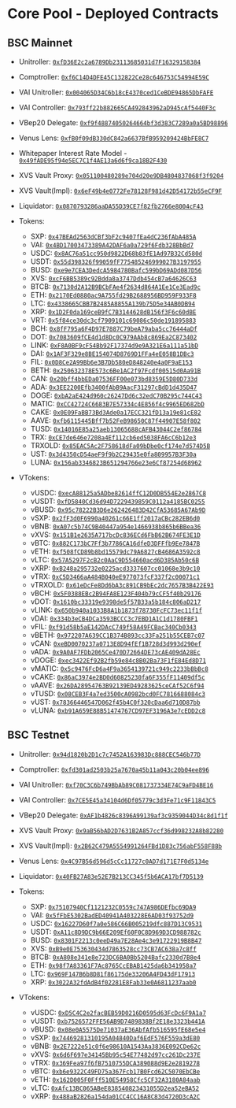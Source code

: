 # Core Pool - Deployed Contracts

## BSC Mainnet
- Unitroller: [`0xfD36E2c2a6789Db23113685031d7F16329158384`](https://bscscan.com/address/0xfD36E2c2a6789Db23113685031d7F16329158384)
- Comptroller: [`0xf6C14D4DFE45C132822Ce28c646753C54994E59C`](https://bscscan.com/address/0xf6C14D4DFE45C132822Ce28c646753C54994E59C)
- VAI Unitroller: [`0x004065D34C6b18cE4370ced1CeBDE94865DbFAFE`](https://bscscan.com/address/0x004065D34C6b18cE4370ced1CeBDE94865DbFAFE)
- VAI Controller: [`0x793ff22b882665CA492843962aD945cAf5440F3c`](https://bscscan.com/address/0x793ff22b882665CA492843962aD945cAf5440F3c)
- VBep20 Delegate: [`0xf9f48874050264664bf3d383C7289a0a5BD98896`](https://bscscan.com/address/0xf9f48874050264664bf3d383C7289a0a5BD98896)
- Venus Lens: [`0xfB0f09dB330dC842a6637BfB959209424BbFE8C7`](https://bscscan.com/address/0xfB0f09dB330dC842a6637BfB959209424BbFE8C7)
- Whitepaper Interest Rate Model - [`0x49fADE95f94e5EC7C1f4AE13a6d6f9ca18B2F430`](https://bscscan.com/address/0x49fADE95f94e5EC7C1f4AE13a6d6f9ca18B2F430)
- XVS Vault Proxy: [`0x051100480289e704d20e9DB4804837068f3f9204`](https://bscscan.com/address/0x051100480289e704d20e9DB4804837068f3f9204)
- XVS Vault(Impl): [`0x6eF49b4e0772Fe78128F981d42D54172b55eCF9F`](https://bscscan.com/address/0x6eF49b4e0772Fe78128F981d42D54172b55eCF9F)
- Liquidator: [`0x0870793286aaDA55D39CE7f82fb2766e8004cF43`](https://bscscan.com/address/0x0870793286aaDA55D39CE7f82fb2766e8004cF43)
- Tokens:
  - SXP: [`0x47BEAd2563dCBf3bF2c9407fEa4dC236fAbA485A`](https://bscscan.com/address/0x47BEAd2563dCBf3bF2c9407fEa4dC236fAbA)
  - VAI: [`0x4BD17003473389A42DAF6a0a729f6Fdb328BbBd7`](https://bscscan.com/address/0x4BD17003473389A42DAF6a0a729f6Fdb328BbBd7)
  - USDC: [`0x8AC76a51cc950d9822D68b83fE1Ad97B32Cd580d`](https://bscscan.com/address/0x8AC76a51cc950d9822D68b83fE1Ad97B32Cd580d)
  - USDT: [`0x55d398326f99059fF775485246999027B3197955`](https://bscscan.com/address/0x55d398326f99059fF775485246999027B3197955)
  - BUSD: [`0xe9e7CEA3DedcA5984780Bafc599bD69ADd087D56`](https://bscscan.com/address/0xe9e7CEA3DedcA5984780Bafc599bD69ADd087D56)
  - XVS: [`0xcF6BB5389c92Bdda8a3747Ddb454cB7a64626C63`](https://bscscan.com/address/0xcF6BB5389c92Bdda8a3747Ddb454cB7a64626C63)
  - BTCB: [`0x7130d2A12B9BCbFAe4f2634d864A1Ee1Ce3Ead9c`](https://bscscan.com/address/0x7130d2A12B9BCbFAe4f2634d864A1Ee1Ce3Ead9c)
  - ETH: [`0x2170Ed0880ac9A755fd29B2688956BD959F933F8`](https://bscscan.com/address/0x2170Ed0880ac9A755fd29B2688956BD959F933F8)
  - LTC: [`0x4338665CBB7B2485A8855A139b75D5e34AB0DB94`](https://bscscan.com/address/0x4338665CBB7B2485A8855A139b75D5e34AB0DB94)
  - XRP: [`0x1D2F0da169ceB9fC7B3144628dB156f3F6c60dBE`](https://bscscan.com/address/0x1D2F0da169ceB9fC7B3144628dB156f3F6c60dBE)
  - VRT: [`0x5f84ce30dc3cf7909101c69086c50de191895883`](https://bscscan.com/address/0x5f84ce30dc3cf7909101c69086c50de191895883)
  - BCH: [`0x8fF795a6F4D97E7887C79beA79aba5cc76444aDf`](https://bscscan.com/address/0x8fF795a6F4D97E7887C79beA79aba5cc76444aDf)
  - DOT: [`0x7083609fCE4d1d8Dc0C979AAb8c869Ea2C873402`](https://bscscan.com/address/0x7083609fCE4d1d8Dc0C979AAb8c869Ea2C873402)
  - LINK: [`0xF8A0BF9cF54Bb92F17374d9e9A321E6a111a51bD`](https://bscscan.com/address/0xF8A0BF9cF54Bb92F17374d9e9A321E6a111a51bD)
  - DAI: [`0x1AF3F329e8BE154074D8769D1FFa4eE058B1DBc3`](https://bscscan.com/address/0x1AF3F329e8BE154074D8769D1FFa4eE058B1DBc3)
  - FIL: [`0x0D8Ce2A99Bb6e3B7Db580eD848240e4a0F9aE153`](https://bscscan.com/address/0x0D8Ce2A99Bb6e3B7Db580eD848240e4a0F9aE153)
  - BETH: [`0x250632378E573c6Be1AC2f97Fcdf00515d0Aa91B`](https://bscscan.com/address/0x250632378E573c6Be1AC2f97Fcdf00515d0Aa91B)
  - CAN: [`0x20bff4bbEDa07536FF00e073bd8359E5D80D733d`](https://bscscan.com/address/0x20bff4bbEDa07536FF00e073bd8359E5D80D733d)
  - ADA: [`0x3EE2200Efb3400fAbB9AacF31297cBdD1d435D47`](https://bscscan.com/address/0x3EE2200Efb3400fAbB9AacF31297cBdD1d435D47)
  - DOGE: [`0xbA2aE424d960c26247Dd6c32edC70B295c744C43`](https://bscscan.com/address/0xbA2aE424d960c26247Dd6c32edC70B295c744C43)
  - MATIC: [`0xCC42724C6683B7E57334c4E856f4c9965ED682bD`](https://bscscan.com/address/0xCC42724C6683B7E57334c4E856f4c9965ED682bD)
  - CAKE: [`0x0E09FaBB73Bd3Ade0a17ECC321fD13a19e81cE82`](https://bscscan.com/address/0x0E09FaBB73Bd3Ade0a17ECC321fD13a19e81cE82)
  - AAVE: [`0xfb6115445Bff7b52FeB98650C87f44907E58f802`](https://bscscan.com/address/0xfb6115445Bff7b52FeB98650C87f44907E58f802)
  - TUSD: [`0x14016E85a25aeb13065688cAFB43044C2ef86784`](https://bscscan.com/address/0x14016E85a25aeb13065688cAFB43044C2ef86784)
  - TRX: [`0xCE7de646e7208a4Ef112cb6ed5038FA6cC6b12e3`](https://bscscan.com/address/0xCE7de646e7208a4Ef112cb6ed5038FA6cC6b12e3)
  - TRXOLD: [`0x85EAC5Ac2F758618dFa09bDbe0cf174e7d574D5B`](https://bscscan.com/address/0x85EAC5Ac2F758618dFa09bDbe0cf174e7d574D5B)
  - UST: [`0x3d4350cD54aeF9f9b2C29435e0fa809957B3F30a`](https://bscscan.com/address/0x3d4350cD54aeF9f9b2C29435e0fa809957B3F30a)
  - LUNA: [`0x156ab3346823B651294766e23e6Cf87254d68962`](https://bscscan.com/address/0x156ab3346823B651294766e23e6Cf87254d68962)


- VTokens:
  - vUSDC: [`0xecA88125a5ADbe82614ffC12D0DB554E2e2867C8`](https://bscscan.com/address/0xecA88125a5ADbe82614ffC12D0DB554E2e2867C8)
  - vUSDT: [`0xfD5840Cd36d94D7229439859C0112a4185BC0255`](https://bscscan.com/address/0xfD5840Cd36d94D7229439859C0112a4185BC0255)
  - vBUSD: [`0x95c78222B3D6e262426483D42CfA53685A67Ab9D`](https://bscscan.com/address/0x95c78222B3D6e262426483D42CfA53685A67Ab9D)
  - vSXP: [`0x2fF3d0F6990a40261c66E1ff2017aCBc282EB6d0`](https://bscscan.com/address/0x2fF3d0F6990a40261c66E1ff2017aCBc282EB6d0)
  - vBNB: [`0xA07c5b74C9B40447a954e1466938b865b6BBea36`](https://bscscan.com/address/0xA07c5b74C9B40447a954e1466938b865b6BBea36)
  - vXVS: [`0x151B1e2635A717bcDc836ECd6FbB62B674FE3E1D`](https://bscscan.com/address/0x151B1e2635A717bcDc836ECd6FbB62B674FE3E1D)
  - vBTC: [`0x882C173bC7Ff3b7786CA16dfeD3DFFfb9Ee7847B`](https://bscscan.com/address/0x882C173bC7Ff3b7786CA16DfeD3DFFfb9Ee7847B)
  - vETH: [`0xf508fCD89b8bd15579dc79A6827cB4686A3592c8`](https://bscscan.com/address/0xf508fCD89b8bd15579dc79A6827cB4686A3592c8)
  - vLTC: [`0x57A5297F2cB2c0AaC9D554660acd6D385Ab50c6B`](https://bscscan.com/address/0x57A5297F2cB2c0AaC9D554660acd6D385Ab50c6B)
  - vXRP: [`0xB248a295732e0225acd3337607cc01068e3b9c10`](https://bscscan.com/address/0xB248a295732e0225acd3337607cc01068e3b9c10)
  - vTRX: [`0xC5D3466aA484B040eE977073fcF337f2c00071c1`](https://bscscan.com/address/0xC5D3466aA484B040eE977073fcF337f2c00071c1)
  - vTRXOLD: [`0x61eDcFe8Dd6bA3c891CB9bEc2dc7657B3B422E93`](https://bscscan.com/address/0x61eDcFe8Dd6bA3c891CB9bEc2dc7657B3B422E93)
  - vBCH: [`0x5F0388EBc2B94FA8E123F404b79cCF5f40b29176`](https://bscscan.com/address/0x5F0388EBc2B94FA8E123F404b79cCF5f40b29176)
  - vDOT: [`0x1610bc33319e9398de5f57B33a5b184c806aD217`](https://bscscan.com/address/0x1610bc33319e9398de5f57B33a5b184c806aD217)
  - vLINK: [`0x650b940a1033B8A1b1873f78730FcFC73ec11f1f`](https://bscscan.com/address/0x650b940a1033B8A1b1873f78730FcFC73ec11f1f)
  - vDAI: [`0x334b3eCB4DCa3593BCCC3c7EBD1A1C1d1780FBF1`](https://bscscan.com/address/0x334b3eCB4DCa3593BCCC3c7EBD1A1C1d1780FBF1)
  - vFIL: [`0xf91d58b5aE142DAcC749f58A49FCBac340Cb0343`](https://bscscan.com/address/0xf91d58b5aE142DAcC749f58A49FCBac340Cb0343)
  - vBETH: [`0x972207A639CC1B374B893cc33Fa251b55CEB7c07`](https://bscscan.com/address/0x972207A639CC1B374B893cc33Fa251b55CEB7c07)
  - vCAN: [`0xeBD0070237a0713E8D94fEf1B728d3d993d290ef`](https://bscscan.com/address/0xeBD0070237a0713E8D94fEf1B728d3d993d290ef)
  - vADA: [`0x9A0AF7FDb2065Ce470D72664DE73cAE409dA28Ec`](https://bscscan.com/address/0x9A0AF7FDb2065Ce470D72664DE73cAE409dA28Ec)
  - vDOGE: [`0xec3422Ef92B2fb59e84c8B02Ba73F1fE84Ed8D71`](https://bscscan.com/address/0xec3422Ef92B2fb59e84c8B02Ba73F1fE84Ed8D71)
  - vMATIC: [`0x5c9476FcD6a4F9a3654139721c949c2233bBbBc8`](https://bscscan.com/address/0x5c9476FcD6a4F9a3654139721c949c2233bBbBc8)
  - vCAKE: [`0x86aC3974e2BD0d60825230fa6F355fF11409df5c`](https://bscscan.com/address/0x86aC3974e2BD0d60825230fa6F355fF11409df5c)
  - vAAVE: [`0x26DA28954763B92139ED49283625ceCAf52C6f94`](https://bscscan.com/address/0x26DA28954763B92139ED49283625ceCAf52C6f94)
  - vTUSD: [`0x08CEB3F4a7ed3500cA0982bcd0FC7816688084c3`](https://bscscan.com/address/0x08CEB3F4a7ed3500cA0982bcd0FC7816688084c3)
  - vUST: [`0x78366446547D062f45b4C0f320cDaa6d710D87bb`](https://bscscan.com/address/0x78366446547D062f45b4C0f320cDaa6d710D87bb)
  - vLUNA: [`0xb91A659E88B51474767CD97EF3196A3e7cEDD2c8`](https://bscscan.com/address/0xb91A659E88B51474767CD97EF3196A3e7cEDD2c8)



  
## BSC Testnet
- Unitroller: [`0x94d1820b2D1c7c7452A163983Dc888CEC546b77D`](https://bscscan.com/address/0x94d1820b2D1c7c7452A163983Dc888CEC546b77D)
- Comptroller: [`0xfd301ad2503b25a7670a45b11a043c20b04ee896`](https://bscscan.com/address/0xfd301ad2503b25a7670a45b11a043c20b04ee896)
- VAI Unitroller: [`0xf70C3C6b749BbAb89C081737334E74C9aFD4BE16`](https://bscscan.com/address/0xf70C3C6b749BbAb89C081737334E74C9aFD4BE16)
- VAI Controller: [`0x7CE5E45a34104d6Df05779c3d3Fe71c9F11843C5`](https://bscscan.com/address/0x7CE5E45a34104d6Df05779c3d3Fe71c9F11843C5)
- VBep20 Delegate: [`0xAF1b4826c8396A99139af3c9359044D34c8d1f1f`](https://bscscan.com/address/0xAF1b4826c8396A99139af3c9359044D34c8d1f1f)
- XVS Vault Proxy: [`0x9aB56bAD2D7631B2A857ccf36d998232A8b82280`](https://bscscan.com/address/0x9aB56bAD2D7631B2A857ccf36d998232A8b82280)
- XVS Vault(Impl): [`0x2B62C479A5554991264FBd1D83c756abF558F88b`](https://bscscan.com/address/0x2B62C479A5554991264FBd1D83c756abF558F88b)
- Venus Lens: [`0x4C97B56d596d5cCc11727c0AD7d171E7F0d5134e`](https://bscscan.com/address/0x4C97B56d596d5cCc11727c0AD7d171E7F0d5134e)
- Liquidator: [`0x40FB27A83e52E7B213CC345f5b6ACA17bf7D5139`](https://bscscan.com/address/0x40FB27A83e52E7B213CC345f5b6ACA17bf7D5139)
- Tokens:
  - SXP: [`0x75107940Cf1121232C0559c747A986DEfbc69DA9`](https://bscscan.com/address/0x75107940Cf1121232C0559c747A986DEfbc69DA9)
  - VAI: [`0x5fFbE5302BadED40941A403228E6AD03f93752d9`](https://bscscan.com/address/0x5fFbE5302BadED40941A403228E6AD03f93752d9)
  - USDC: [`0x16227D60f7a0e586C66B005219dfc887D13C9531`](https://bscscan.com/address/0x16227D60f7a0e586C66B005219dfc887D13C9531)
  - USDT: [`0xA11c8D9DC9b66E209Ef60F0C8D969D3CD988782c`](https://bscscan.com/address/0xA11c8D9DC9b66E209Ef60F0C8D969D3CD988782c)
  - BUSD: [`0x8301F2213c0eeD49a7E28Ae4c3e91722919B8B47`](https://bscscan.com/address/0x8301F2213c0eeD49a7E28Ae4c3e91722919B8B47)
  - XVS: [`0xB9e0E753630434d7863528cc73CB7AC638a7c8ff`](https://bscscan.com/address/0xB9e0E753630434d7863528cc73CB7AC638a7c8ff)
  - BTCB: [`0xA808e341e8e723DC6BA0Bb5204Bafc2330d7B8e4`](https://bscscan.com/address/0xA808e341e8e723DC6BA0Bb5204Bafc2330d7B8e4)
  - ETH: [`0x98f7A83361F7Ac8765CcEBAB1425da6b341958a7`](https://bscscan.com/address/0x98f7A83361F7Ac8765CcEBAB1425da6b341958a7)
  - LTC: [`0x969F147B6b8D81f86175de33206A4FD43dF17913`](https://bscscan.com/address/0x969F147B6b8D81f86175de33206A4FD43dF17913)
  - XRP: [`0x3022A32fdAdB4f02281E8Fab33e0A6811237aab0`](https://bscscan.com/address/0x3022A32fdAdB4f02281E8Fab33e0A6811237aab0)

- VTokens: 
  - vUSDC: [`0xD5C4C2e2facBEB59D0216D0595d63FcDc6F9A1a7`](https://bscscan.com/address/0xD5C4C2e2facBEB59D0216D0595d63FcDc6F9A1a7)
  - vUSDT: [`0xb7526572FFE56AB9D7489838Bf2E18e3323b441A`](https://bscscan.com/address/0xb7526572FFE56AB9D7489838Bf2E18e3323b441A)
  - vBUSD: [`0x08e0A5575De71037aE36AbfAfb516595fE68e5e4`](https://bscscan.com/address/0x08e0A5575De71037aE36AbfAfb516595fE68e5e4)
  - vSXP: [`0x74469281310195A04840Daf6EdF576F559a3dE80`](https://bscscan.com/address/0x74469281310195A04840Daf6EdF576F559a3dE80)
  - vBNB: [`0x2E7222e51c0f6e98610A1543Aa3836E092CDe62c`](https://bscscan.com/address/0x2E7222e51c0f6e98610A1543Aa3836E092CDe62c)
  - vXVS: [`0x6d6F697e34145Bb95c54E77482d97cc261Dc237E`](https://bscscan.com/address/0x6d6F697e34145Bb95c54E77482d97cc261Dc237E)
  - vTRX: [`0x369Fea97f6fB7510755DCA389088d9E2e2819278`](https://bscscan.com/address/0x369Fea97f6fB7510755DCA389088d9E2e2819278)
  - vBTC: [`0xb6e9322C49FD75a367Fcb17B0Fcd62C5070EbCBe`](https://bscscan.com/address/0xb6e9322C49FD75a367Fcb17B0Fcd62C5070EbCBe)
  - vETH: [`0x162D005F0Fff510E54958Cfc5CF32A3180A84aab`](https://bscscan.com/address/0x162D005F0Fff510E54958Cfc5CF32A3180A84aab)
  - vLTC: [`0xAfc13BC065ABeE838540823431055D2ea52eBA52`](https://bscscan.com/address/0xAfc13BC065ABeE838540823431055D2ea52eBA52)
  - vXRP: [`0x488aB2826a154da01CC4CC16A8C83d4720D3cA2C`](https://bscscan.com/address/0x488aB2826a154da01CC4CC16A8C83d4720D3cA2C)
